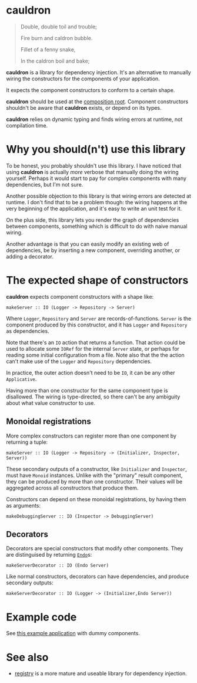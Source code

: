 # cauldron

> Double, double toil and trouble;
>
> Fire burn and caldron bubble.
>
> Fillet of a fenny snake,
>
> In the caldron boil and bake;

**cauldron** is a library for dependency injection. It's an alternative to manually wiring the constructors for the components of your application. 

It expects the component constructors to conform to a certain shape.

**cauldron** should be used at the [composition root](https://stackoverflow.com/questions/6277771/what-is-a-composition-root-in-the-context-of-dependency-injection). Component constructors shouldn't be aware that **cauldron** exists, or depend on its types.

**cauldron** relies on dynamic typing and finds wiring errors at runtime, not compilation time.

# Why you should(n't) use this library

To be honest, you probably shouldn't use this library. I have noticed that using
**cauldron** is actually *more* verbose that manually doing the wiring yourself.
Perhaps it would start to pay for complex components with many dependencies, but
I'm not sure.

Another possible objection to this library is that wiring errors are detected at
runtime. I don't find that to be a problem though: the wiring happens at the
very beginning of the application, and it's easy to write an unit test for it.

On the plus side, this library lets you render the graph of dependencies between
components, something which is difficult to do with naive manual wiring.

Another advantage is that you can easily modify an existing web of dependencies,
be by inserting a new component, overriding another, or adding a decorator.

# The expected shape of constructors

**cauldron** expects component constructors with a shape like:

```
makeServer :: IO (Logger -> Repository -> Server)
```

Where `Logger`, `Repository` and `Server` are records-of-functions. `Server` is
the component produced by this constructor, and it has `Logger` and `Repository`
as dependencies.

Note that there's an `IO` action that returns a function. That action could be
used to allocate some `IORef` for the internal `Server` state, or perhaps for
reading some initial configuration from a file. Note also that the the action
can't make use of the `Logger` and `Repository` dependencies.

In practice, the outer action doesn't need to be `IO`, it can be any other
`Applicative`.

Having more than one constructor for the same component type is disallowed. The
wiring is type-directed, so there can't be any ambiguity about what value
constructor to use.

## Monoidal registrations

More complex constructors can register more than one component by returning a tuple:

```
makeServer :: IO (Logger -> Repository -> (Initializer, Inspector, Server))
```

These secondary outputs of a constructor, like `Initializer` and `Inspector`,
must have `Monoid` instances. Unlike with the "primary" result component, they
can be produced by more than one constructor. Their values will be aggregated
across all constructors that produce them.

Constructors can depend on these monoidal registrations, by having them as
arguments:

```
makeDebuggingServer :: IO (Inspector -> DebuggingServer)
```

## Decorators

Decorators are special constructors that modify other components. They are
distinguised by returning [`Endo`](https://hackage.haskell.org/package/base-4.19.0.0/docs/Data-Monoid.html#t:Endo)s:

```
makeServerDecorator :: IO (Endo Server)
```

Like normal constructors, decorators can have dependencies, and produce secondary outputs:

```
makeServerDecorator :: IO (Logger -> (Initializer,Endo Server))
```
# Example code

See [this example application](/app/Main.hs) with dummy components.

# See also

- [registry](https://hackage.haskell.org/package/registry) is a more mature and useable library for dependency injection.